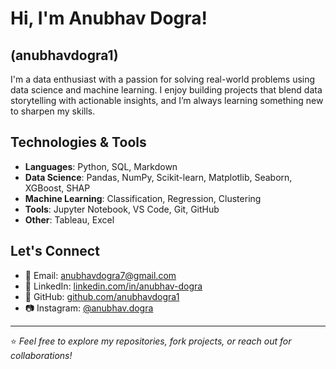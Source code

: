 # Hi, I'm Anubhav Dogra!
## (anubhavdogra1)

I'm a data enthusiast with a passion for solving real-world problems using data science and machine learning. I enjoy building projects that blend data storytelling with actionable insights, and I’m always learning something new to sharpen my skills.

## Technologies & Tools
- **Languages**: Python, SQL, Markdown
- **Data Science**: Pandas, NumPy, Scikit-learn, Matplotlib, Seaborn, XGBoost, SHAP
- **Machine Learning**: Classification, Regression, Clustering
- **Tools**: Jupyter Notebook, VS Code, Git, GitHub
- **Other**: Tableau, Excel

## Let's Connect
- 📧 Email: [anubhavdogra7@gmail.com](mailto:anubhavdogra7@gmail.com)
- 💼 LinkedIn: [linkedin.com/in/anubhav-dogra](https://www.linkedin.com/in/anubhav-dogra/)
- 🐙 GitHub: [github.com/anubhavdogra1](https://github.com/anubhavdogra1)
- 📷 Instagram: [@anubhav.dogra](https://www.instagram.com/anubhav.dogra/)

---

⭐️ *Feel free to explore my repositories, fork projects, or reach out for collaborations!*
